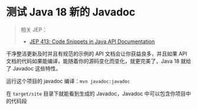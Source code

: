 # 测试 Java 18 新的 Javadoc

> 相关 JEP：
> - [JEP 413: Code Snippets in Java API Documentation](https://openjdk.java.net/jeps/413)

干净整洁更新及时并且有规范的示例的 API 文档会让你获益良多，并且如果 API 文档的代码如果能编译，能随着你的源码变化而变化，就更完美了，Java 18 就给了 Javadoc 这些特性。

运行这个项目的 javadoc 编译：`mvn javadoc:javadoc`

在 `target/site` 目录下就能看到生成的 Javadoc，Javadoc 中可以包含你项目中的代码段


